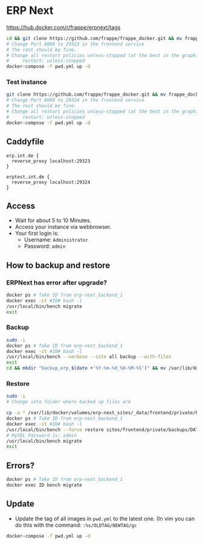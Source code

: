 # ERP Next

<https://hub.docker.com/r/frappe/erpnext/tags>

```bash
cd && git clone https://github.com/frappe/frappe_docker.git && mv frappe_docker erp-next && cd erp-next && vim pwd.yml
# Change Port 8080 to 29323 in the frontend service
# The rest should be fine.
# Change all restart policies unless-stopped (at the best in the graphical text editor) to:
#     restart: unless-stopped
docker-compose -f pwd.yml up -d
```

### Test instance

```bash
git clone https://github.com/frappe/frappe_docker.git && mv frappe_docker erp-next-test && cd erp-next-test && vim pwd.yml
# Change Port 8080 to 29324 in the frontend service
# The rest should be fine.
# Change all restart policies unless-stopped (at the best in the graphical text editor) to:
#     restart: unless-stopped
docker-compose -f pwd.yml up -d
```

## Caddyfile

```Caddyfile
erp.int.de {
  reverse_proxy localhost:29323
}

erptest.int.de {
  reverse_proxy localhost:29324
}
```

## Access

- Wait for about 5 to 10 Minutes.
- Access your instance via webbrowser.
- Your first login is:
  - Username: `Administrator`
  - Password: `admin`

## How to backup and restore

### ERPNext has error after upgrade?

```bash
docker ps # Take ID from erp-next_backend_1
docker exec -it #ID# bash -l
/usr/local/bin/bench migrate
exit
```

### Backup

```bash
sudo -i
docker ps # Take ID from erp-next_backend_1
docker exec -it #ID# bash -l
/usr/local/bin/bench --verbose --site all backup --with-files
exit
cd && mkdir "backup_erp_$(date +'%Y-%m-%d_%H-%M-%S')" && mv /var/lib/docker/volumes/erp-next_sites/_data/frontend/private/backups/* "backup_erp_$(date +'%Y-%m-%d_%H-%M-%S')/"
```

### Restore

```bash
sudo -i
# Change into folder where backed up files are

cp -a * /var/lib/docker/volumes/erp-next_sites/_data/frontend/private/backups/
docker ps # Take ID from erp-next_backend_1
docker exec -it #ID# bash -l
/usr/local/bin/bench --force restore sites/frontend/private/backups/DATE_TIME-frontend-database.sql.gz --with-private-files sites/frontend/private/backups/DATE_TIME-frontend-private-files.tar --with-public-files sites/frontend/private/backups/DATE_TIME-frontend-files.tar
# MySQL Password is: admin
/usr/local/bin/bench migrate
exit
```

## Errors?

```bash
docker ps # Take ID from erp-next_backend_1
docker exec ID bench migrate
```

## Update

- Update the tag of all images in `pwd.yml` to the latest one. (In vim you can do this with the command: `:%s/OLDTAG/NEWTAG/gc`
```bash
docker-compose -f pwd.yml up -d
```
